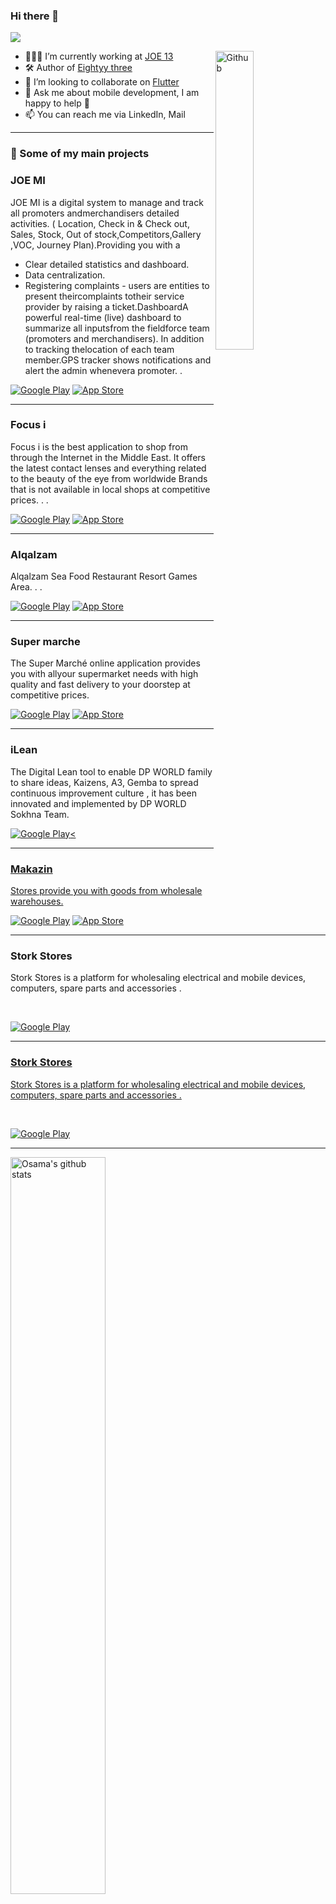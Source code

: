### Hi there 👋


![](https://img.shields.io/badge/Mobile-Engineer-purple)

<img width="35%" align="right" alt="Github" src="https://raw.githubusercontent.com/onimur/.github/master/.resources/git-header.svg" />

- 👨🏽‍💻 I’m currently working at [JOE 13](https://www.joe13th.com/#/)
- 🛠 Author of [Eightyy three](https://www.eightyythree.com/#/)
- 👯 I’m looking to collaborate on [Flutter](https://github.com/flutter/flutter) 
- 💬 Ask me about mobile development, I am happy to help 🤝
- 📫 You can reach me via LinkedIn, Mail
  
  
<hr>
  
### 🚀 Some of my main projects

### JOE MI

JOE MI is a digital system to manage and track all promoters andmerchandisers detailed activities.
( Location, Check in & Check out, Sales, Stock, Out of stock,Competitors,Gallery ,VOC, Journey Plan).Providing you with a
- Clear detailed statistics and dashboard.
- Data centralization.
- Registering complaints - users are entities to present theircomplaints totheir service provider by raising a ticket.DashboardA powerful real-time (live) dashboard to summarize all inputsfrom the fieldforce team (promoters and merchandisers). In addition to
tracking thelocation of each team member.GPS tracker shows notifications and alert the admin whenevera promoter.
.<br />

<p><a href="https://play.google.com/store/apps/details?id=joe13.promotion" target="_blank"><img alt="Google Play" src="https://img.shields.io/badge/Get%20it%20on%20google%20play-blue.svg?style=for-the-badge&logo=google-play" /></a> <a href="https://testflight.apple.com/join/HFrHffEM" target="_blank"><img alt="App Store" src="https://img.shields.io/badge/Get%20it%20on%20app%20store-black.svg?style=for-the-badge&logo=app-store&logoColor=white" /></a><p>
  
<hr>

### Focus i

Focus i is the best application to shop from through the Internet in the Middle East.
It offers the latest contact lenses and everything related to the beauty of the eye from worldwide
Brands that is not available in local shops at
competitive prices.
.
.<br />

<p><a href="https://play.google.com/store/apps/details?id=com.thinkgeniux.focusi" target="_blank"><img alt="Google Play" src="https://img.shields.io/badge/Get%20it%20on%20google%20play-blue.svg?style=for-the-badge&logo=google-play" /></a> <a href="https://apps.apple.com/eg/app/focusi-%D9%81%D9%88%DA%A9%D8%B3-%D8%A2%D9%8A/id1453887720" target="_blank"><img alt="App Store" src="https://img.shields.io/badge/Get%20it%20on%20app%20store-black.svg?style=for-the-badge&logo=app-store&logoColor=white" /></a><p>
 
<hr>

### Alqalzam

Alqalzam Sea Food Restaurant Resort Games Area.
.
.<br />

<p><a href="https://play.google.com/store/apps/details?id=com.customer.alqalzam&hl=en_US&gl=US" target="_blank"><img alt="Google Play" src="https://img.shields.io/badge/Get%20it%20on%20google%20play-blue.svg?style=for-the-badge&logo=google-play" /></a> <a href="https://apps.apple.com/eg/app/alqalzam-%D8%A7%D9%84%D9%82%D9%84%D8%B2%D9%85/id1590624350" target="_blank"><img alt="App Store" src="https://img.shields.io/badge/Get%20it%20on%20app%20store-black.svg?style=for-the-badge&logo=app-store&logoColor=white" /></a><p>
 
<hr>

### Super marche

The Super Marché online application provides you with allyour supermarket needs with high quality and fast delivery
to your doorstep at competitive prices.
<br />

<p><a href="https://play.google.com/store/apps/details?id=com.joe.supermarche" target="_blank"><img alt="Google Play" src="https://img.shields.io/badge/Get%20it%20on%20google%20play-blue.svg?style=for-the-badge&logo=google-play" /></a> <a href="https://apps.apple.com/app/id1583047576" target="_blank"><img alt="App Store" src="https://img.shields.io/badge/Get%20it%20on%20app%20store-black.svg?style=for-the-badge&logo=app-store&logoColor=white" /></a><p>
 
<hr>

### iLean

The Digital Lean tool to enable DP WORLD family to share ideas, Kaizens, A3, Gemba to spread continuous improvement culture ,
it has been innovated and implemented by DP WORLD Sokhna Team.
<br />

<p><a href="https://play.google.com/store/apps/details?id=com.designfy.dp_world" target="_blank"><img alt="Google Play" src="https://img.shields.io/badge/Get%20it%20on%20google%20play-blue.svg?style=for-the-badge&logo=google-play" /><

<hr>
  
 ### Makazin
Stores provide you with goods from wholesale warehouses.
<br />

<p><a href="https://play.google.com/store/apps/details?id=com.joe.makhazin" target="_blank"><img alt="Google Play" src="https://img.shields.io/badge/Get%20it%20on%20google%20play-blue.svg?style=for-the-badge&logo=google-play" /></a> <a href="https://apps.apple.com/jo/app/makhazin/id1593172200?l=ar" target="_blank"><img alt="App Store" src="https://img.shields.io/badge/Get%20it%20on%20app%20store-black.svg?style=for-the-badge&logo=app-store&logoColor=white" /></a><p>
 
<hr>
  
 ### Stork Stores

Stork Stores is a platform for wholesaling electrical and mobile devices, computers, spare parts and accessories .

<br />

<p><a href="https://play.google.com/store/apps/details?id=com.storksoft.stork_store" target="_blank"><img alt="Google Play" src="https://img.shields.io/badge/Get%20it%20on%20google%20play-blue.svg?style=for-the-badge&logo=google-play" />

<hr>
  
  ### Stork Stores

Stork Stores is a platform for wholesaling electrical and mobile devices, computers, spare parts and accessories .

<br />

<p><a href="https://play.google.com/store/apps/details?id=com.osamaM.shopynowstore&fbclid=IwAR2mBU3gRw4TKZselq8-o--8K5CasH_lUmvzqefP1qsXCaHAmrRadyVWZLI" target="_blank"><img alt="Google Play" src="https://img.shields.io/badge/Get%20it%20on%20google%20play-blue.svg?style=for-the-badge&logo=google-play" />
  
<hr>
 

 
 

 
<img width="55%" alt="Osama's github stats" src="https://github-readme-stats.vercel.app/api?username=osama450&show_icons=true&hide_border=true&title_color=000000" />


